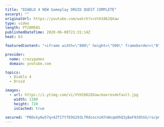 ```yaml
---
title: "DIABLO 4 NEW Gameplay DRUID QUEST COMPLETE"
excerpt: ""
originalUrl: https://youtube.com/watch?v=VtH1862QXaw
type: video
length: PT20M58S
publishedDateTime: 2020-06-08T21:31:14Z
heat: 63

featuredContent: "<iframe width=\"800\" height=\"500\" frameborder=\"0\" src=\"https://www.youtube.com/embed/VtH1862QXaw\" allow=\"accelerometer; autoplay; encrypted-media; gyroscope; picture-in-picture\" allowfullscreen></iframe>"

provider:
  name: crazygames
  domain: youtube.com

topics:
  - Diablo 4
  - Druid

images:
  - url: https://i.ytimg.com/vi/VtH1862QXaw/maxresdefault.jpg
    width: 1280
    height: 720
    isCached: true

secured: "PBOvky6w57q+AZTIftTE9G293LfRdzocniH7nWsqmOhQ3yBaF03dhSG/ro/pC7jfZ8zI4AsclkAaGdctGCxXYztt4arLaWcY3JNfkshG78MDohbbsF21kt/l7XeTnOSJHh0y8y9ZO2nsmgF/tfD3e2oO26z7A5wcr/LRCDz0rOKajqCAo5wYYSTxLkeWTP1UvJvuzAmhpqj1IInrzreVSnq1YsJlhqJl1WtOrHXEkKoCFTXWvOIYSrTd53r4UFJPmutgzN0rNhKkqqAVztsnhzqGrazWmUBUxEoSlCryF+9/mBmwqmZYON8McK5R8zBOhZ2ouINajW1kHEzcAUru1oiETTcbB1CYHrn8bHShe8IiBGt6qnmK90eTBTu/8RKoGGi3aqDRIci5ZKntOQwYhrvSf/rx6q0JSbAbBl4sIhc=;8Q/uLgETGErXmw8huhRXXQ=="
---
```


